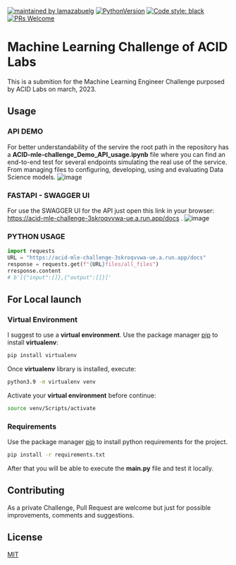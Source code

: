 [![maintained by lamazabuelg](https://img.shields.io/badge/maintained%20by-Luis%20%C3%81ngel%20Mazabuel%20Garc%C3%ADa-yellowgreen)](https://img.shields.io/badge/maintained%20by-Luis%20%C3%81ngel%20Mazabuel%20Garc%C3%ADa-yellowgreen)
[![PythonVersion](https://img.shields.io/pypi/pyversions/gino_admin)](https://img.shields.io/pypi/pyversions/gino_admin)
[![Code style: black](https://img.shields.io/badge/code%20style-black-000000.svg)](https://github.com/psf/black)
[![PRs Welcome](https://img.shields.io/badge/PRs-welcome-brightgreen.svg?style=flat-square)](http://makeapullrequest.com)
# Machine Learning Challenge of ACID Labs

This is a submition for the Machine Learning Engineer Challenge purposed by ACID Labs on march, 2023.

## Usage

### API DEMO

For better understandability of the servire the root path in the repository has a **ACID-mle-challenge_Demo_API_usage.ipynb** file where you can find an end-to-end test for several endpoints simulating the real use of the service. From managing files to configuring, developing, using and evaluating Data Science models.
![image](https://user-images.githubusercontent.com/69969517/226226889-e2d0e522-0722-4195-81d3-cc090ed932c1.png)


### FASTAPI - SWAGGER UI

For use the SWAGGER UI for the API just open this link in your browser: https://acid-mle-challenge-3skroqvvwa-ue.a.run.app/docs .
![image](https://user-images.githubusercontent.com/69969517/226226985-f8b89565-d0e0-48d3-b22a-95094f0d15cb.png)

### PYTHON USAGE

```python
import requests
URL = "https://acid-mle-challenge-3skroqvvwa-ue.a.run.app/docs"
response = requests.get(f"{URL}files/all_files")
rresponse.content
# b'[{"input":[]},{"output":[]}]'
```

## For Local launch

### Virtual Environment
I suggest to use a **virtual environment**. Use the package manager [pip](https://pip.pypa.io/en/stable/) to install **virtualenv**:

```bash
pip install virtualenv
```

Once **virtualenv** library is installed, execute:

```bash
python3.9 -m virtualenv venv
```

Activate your **virtual environment** before continue:

```bash
source venv/Scripts/activate
```

### Requirements

Use the package manager [pip](https://pip.pypa.io/en/stable/) to install python requirements for the project.

```bash
pip install -r requirements.txt
```

After that you will be able to execute the **main.py** file and test it locally.

## Contributing
As a private Challenge, Pull Request are welcome but just for possible improvements, comments and suggestions.

## License

[MIT](https://choosealicense.com/licenses/mit/)
